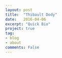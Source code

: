 ```yaml
---
layout: post
title:  "Thibault Dody"
date:   2016-04-06
excerpt: "Quick Bio"
project: true
tag:
- blog
- about
comments: False
---
```


